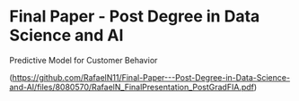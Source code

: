 # Final Paper - Post Degree in Data Science and AI
 Predictive Model for Customer Behavior

(https://github.com/RafaelN11/Final-Paper---Post-Degree-in-Data-Science-and-AI/files/8080570/RafaelN_FinalPresentation_PostGradFIA.pdf)

